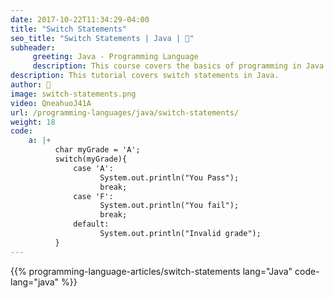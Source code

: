 ```yaml
---
date: 2017-10-22T11:34:29-04:00
title: "Switch Statements"
seo_title: "Switch Statements | Java | 🦒"
subheader:
     greeting: Java - Programming Language
     description: This course covers the basics of programming in Java. Work your way through the videos/articles and I'll teach you everything you need to know to start your programming journey!
description: This tutorial covers switch statements in Java.
author: 🦒
image: switch-statements.png
video: QneahuoJ41A
url: /programming-languages/java/switch-statements/
weight: 18
code:
    a: |+
          char myGrade = 'A';
          switch(myGrade){
              case 'A':
                    System.out.println("You Pass");
                    break;
              case 'F':
                    System.out.println("You fail");
                    break;
              default:
                    System.out.println("Invalid grade");
          }
---
```


{{% programming-language-articles/switch-statements lang="Java" code-lang="java" %}}
